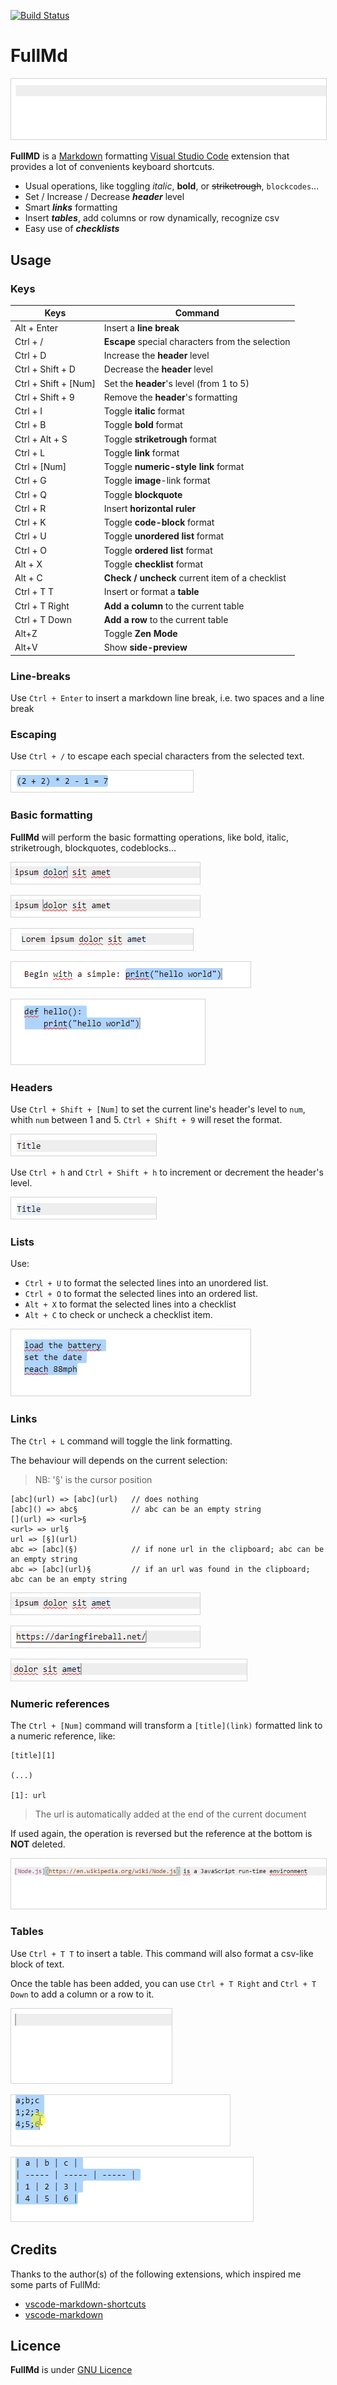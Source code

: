 [![Build Status](https://travis-ci.org/olinox14/FullMd.svg?branch=master)](https://travis-ci.org/olinox14/FullMd)

<style>.content img { border: solid 1px lightgrey; }</style>
<div class="content">

# FullMd

![demo](/content/demo.gif)

**FullMD** is a [Markdown](https://daringfireball.net/projects/markdown/syntax) formatting [Visual Studio Code](https://code.visualstudio.com/) extension that provides a lot of convenients keyboard shortcuts.

* Usual operations, like toggling *italic*, **bold**, or ~~striketrough~~, `blockcodes`...
* Set / Increase / Decrease ***header*** level
* Smart ***links*** formatting
* Insert ***tables***, add columns or row dynamically, recognize csv
* Easy use of ***checklists***

## Usage

### Keys

| Keys | Command |
| ----- | ----- |
| Alt + Enter | Insert a **line break** |
| Ctrl + / | **Escape** special characters from the selection |
| Ctrl + D | Increase the **header** level |
| Ctrl + Shift + D | Decrease the **header** level |
| Ctrl + Shift + [Num] | Set the **header**'s level (from 1 to 5) |
| Ctrl + Shift + 9 | Remove the **header**'s formatting |
| Ctrl + I | Toggle **italic** format |
| Ctrl + B | Toggle **bold** format |
| Ctrl + Alt + S | Toggle **striketrough** format |
| Ctrl + L | Toggle **link** format |
| Ctrl + [Num] | Toggle **numeric-style link** format |
| Ctrl + G | Toggle **image**-link format |
| Ctrl + Q | Toggle **blockquote** |
| Ctrl + R | Insert **horizontal ruler**  |
| Ctrl + K | Toggle **code-block** format |
| Ctrl + U | Toggle **unordered list** format |
| Ctrl + O | Toggle **ordered list** format  |
| Alt + X | Toggle **checklist** format   |
| Alt + C | **Check / uncheck** current item of a checklist |
| Ctrl + T  T |  Insert or format a **table** |
| Ctrl + T  Right | **Add a column** to the current table  |
| Ctrl + T  Down | **Add a row** to the current table |
| Alt+Z | Toggle **Zen Mode** |
| Alt+V | Show **side-preview** |

### Line-breaks

Use `Ctrl + Enter` to insert a markdown line break, i.e. two spaces and a line break

### Escaping

Use `Ctrl + /` to escape each special characters from the selected text.

![escape](/content/escape.gif)

### Basic formatting

**FullMd** will perform the basic formatting operations, like bold, italic, striketrough, blockquotes, codeblocks...

![italic](/content/toggleItalic.gif)

![bold](/content/toggleBold.gif)

![toggleBlockquote](/content/toggleBlockquote.gif)

![toggleCodeBlock2](/content/toggleCodeBlock2.gif)

![toggleCodeBlock1](/content/toggleCodeBlock1.gif)

### Headers

Use `Ctrl + Shift + [Num]` to set the current line's header's level to `num`, whith `num` between 1 and 5. `Ctrl + Shift + 9` will reset the format.

![setHeader](/content/setHeader.gif)

Use `Ctrl + h` and `Ctrl + Shift + h` to increment or decrement the header's level.

![headerUpNDown](/content/headerupNDown.gif)

### Lists

Use:

* `Ctrl + U` to format the selected lines into an unordered list.
* `Ctrl + O` to format the selected lines into an ordered list.
* `Alt + X` to format the selected lines into a checklist
* `Alt + C` to check or uncheck a checklist item.

![toggleLists](/content/toggleLists.gif)

### Links

The `Ctrl + L` command will toggle the link formatting.

The behaviour will depends on the current selection:
> NB: '§' is the cursor position

    [abc](url) => [abc](url)   // does nothing
    [abc]() => abc§            // abc can be an empty string
    [](url) => <url>§
    <url> => url§
    url => [§](url)
    abc => [abc](§)            // if none url in the clipboard; abc can be an empty string
    abc => [abc](url)§         // if an url was found in the clipboard; abc can be an empty string


![toggleLink1](/content/toggleLink1.gif)

![toggleLink2](/content/toggleLink2.gif)

![toggleLink3](/content/toggleLink3.gif)

### Numeric references

The `Ctrl + [Num]` command will transform a `[title](link)` formatted link to a numeric reference, like:

```
[title][1]

(...)

[1]: url
```

> The url is automatically added at the end of the current document

If used again, the operation is reversed but the reference at the bottom is **NOT** deleted.

![toggleNumLinks](/content/toggleNumLinks.gif)

### Tables

Use `Ctrl + T T` to insert a table. This command will also format a csv-like block of text.

Once the table has been added, you can use `Ctrl + T Right` and `Ctrl + T Down` to add a column or a row to it.

![insertTable2](/content/insertTable2.gif)

![insertTable](/content/insertTable.gif)

![addCol](/content/addCol.gif)


</div>

## Credits

Thanks to the author(s) of the following extensions, which inspired me some parts of FullMd:

* [vscode-markdown-shortcuts](https://github.com/mdickin/vscode-markdown-shortcuts)
* [vscode-markdown](https://github.com/yzhang-gh/vscode-markdown)

## Licence

**FullMd** is under [GNU Licence](LICENCE)